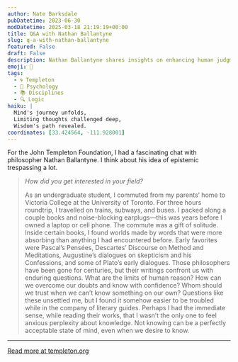 ```yaml
---
author: Nate Barksdale
pubDatetime: 2023-06-30
modDatetime: 2025-03-18 21:19:19+00:00
title: Q&A with Nathan Ballantyne
slug: q-a-with-nathan-ballantyne
featured: False
draft: False
description: Nathan Ballantyne shares insights on enhancing human judgment.
emoji: 🤔
tags:
  - 🌀 Templeton
  - 🧠 Psychology
  - 📚 Disciplines
  - 🔍 Logic
haiku: |
  Mind's journey unfolds,  
  Limiting thoughts challenged deep,  
  Wisdom's path revealed.
coordinates: [33.424564, -111.928001]
---
```


For the John Templeton Foundation, I had a fascinating chat with philosopher Nathan Ballantyne. I think about his idea of epistemic trespassing a lot.

> _How did you get interested in your field?_
>
> As an undergraduate student, I commuted from my parents’ home to Victoria College at the University of Toronto. For three hours roundtrip, I travelled on trains, subways, and buses. I packed along a couple books and noise-blocking earplugs—this was years before I owned a laptop or cell phone. The commute was a gift of solitude. Inside certain books, I found worlds made by words that were more absorbing than anything I had encountered before. Early favorites were Pascal’s Pensées, Descartes’ Discourse on Method and Meditations, Augustine’s dialogues on skepticism and his Confessions, and some of Plato’s early dialogues.
> Those philosophers have been gone for centuries, but their writings confront us with enduring questions. What are the limits of human reason? How can we overcome our doubts and know with confidence? Whom should we trust when we can’t know something on our own? Questions like these unsettled me, but I found it somehow easier to be troubled while in the company of literary guides. Perhaps I had the immediate sense, while reading their works, that I wasn’t the only one to feel anxious perplexity about knowledge. Not knowing can be a perfectly acceptable state of mind, even when we desire to know.

---

[Read more at templeton.org](https://www.templeton.org/news/how-to-think-better-qa-with-nathan-ballantyne)
